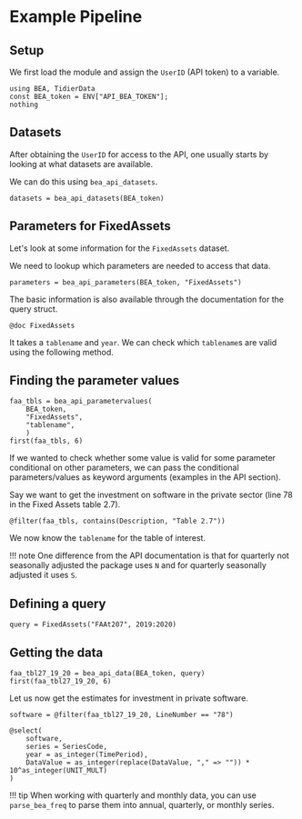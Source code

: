 # Example Pipeline

## Setup

We first load the module and assign the `UserID` (API token) to a variable.

```@example main
using BEA, TidierData
const BEA_token = ENV["API_BEA_TOKEN"];
nothing
```

## Datasets

After obtaining the `UserID` for access to the API, one usually starts by looking at what datasets are available.

We can do this using `bea_api_datasets`.

```@example main
datasets = bea_api_datasets(BEA_token)
```

## Parameters for FixedAssets

Let's look at some information for the `FixedAssets` dataset.

We need to lookup which parameters are needed to access that data.

```@example main
parameters = bea_api_parameters(BEA_token, "FixedAssets")
```

The basic information is also available through the documentation for the query struct.

```@example main
@doc FixedAssets
```

It takes a `tablename` and `year`. We can check which `tablename`s are valid using the following method.

## Finding the parameter values

```@example main
faa_tbls = bea_api_parametervalues(
    BEA_token,
    "FixedAssets",
    "tablename",
    )
first(faa_tbls, 6)
```

If we wanted to check whether some value is valid for some parameter conditional on other parameters, we can pass the conditional parameters/values as keyword arguments (examples in the API section).

Say we want to get the investment on software in the private sector (line 78 in the Fixed Assets table 2.7).

```@example main
@filter(faa_tbls, contains(Description, "Table 2.7"))
```

We now know the `tablename` for the table of interest.

!!! note
    One difference from the API documentation is that for quarterly not seasonally adjusted the package uses `N` and for quarterly seasonally adjusted it uses `S`.

## Defining a query

```@example main
query = FixedAssets("FAAt207", 2019:2020)
```

## Getting the data

```@example main
faa_tbl27_19_20 = bea_api_data(BEA_token, query)
first(faa_tbl27_19_20, 6)
```

Let us now get the estimates for investment in private software.

```@example main
software = @filter(faa_tbl27_19_20, LineNumber == "78")
```

```@example main
@select(
    software,
    series = SeriesCode,
    year = as_integer(TimePeriod),
    DataValue = as_integer(replace(DataValue, "," => "")) * 10^as_integer(UNIT_MULT)
)
```

!!! tip
    When working with quarterly and monthly data, you can use `parse_bea_freq` to parse them into annual, quarterly, or monthly series.
